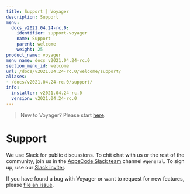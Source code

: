 ```yaml
---
title: Support | Voyager
description: Support
menu:
  docs_v2021.04.24-rc.0:
    identifier: support-voyager
    name: Support
    parent: welcome
    weight: 25
product_name: voyager
menu_name: docs_v2021.04.24-rc.0
section_menu_id: welcome
url: /docs/v2021.04.24-rc.0/welcome/support/
aliases:
- /docs/v2021.04.24-rc.0/support/
info:
  installer: v2021.04.24-rc.0
  version: v2021.04.24-rc.0
---
```


> New to Voyager? Please start [here](/docs/v2021.04.24-rc.0/concepts/overview).

# Support

We use Slack for public discussions. To chit chat with us or the rest of the community, join us in the [AppsCode Slack team](https://appscode.slack.com/messages/C0XQFLGRM/details/) channel `#general`. To sign up, use our [Slack inviter](https://slack.appscode.com/).

If you have found a bug with Voyager or want to request for new features, please [file an issue](https://github.com/voyagermesh/voyager/issues/new).
